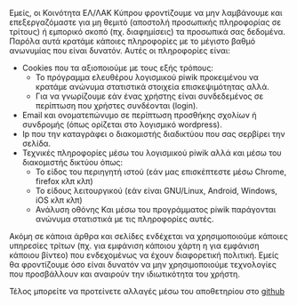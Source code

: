 
Εμείς, οι Κοινότητα ΕΛ/ΛΑΚ Κύπρου φροντίζουμε να μην λαμβάνουμε και επεξεργαζόμαστε για μη θεμιτό (αποστολή προσωπικής πληροφορίας σε τρίτους) ή εμπορικό σκοπό (πχ. διαφημίσεις) τα προσωπικά σας δεδομένα. Παρόλα αυτά κρατάμε κάποιες πληροφορίες με το μέγιστο βαθμό ανωνυμίας που είναι δυνατόν. Αυτές οι πληροφορίες είναι:

* Cookies που τα αξιοποιούμε με τους εξής τρόπους:
    * To πρόγραμμα ελευθέρου λογισμικού piwik προκειμένου να κρατάμε ανώνυμα στατιστικά στοιχεία επισκεψιμότητας αλλά.
    * Για να γνωρίζουμε εάν ένας χρήστης είναι συνδεδεμένος σε περίπτωση που χρήστες συνδέονται (login).
* Email και ονοματεπώνυμο σε περίπτωση προσθήκης σχολίων ή συνδρομής (όπως ορίζεται στο λογισμικό wordpress).
* Ip που την καταγράφει ο διακομιστής διαδικτύου που σας σερβίρει την σελίδα.
* Τεχνικές πληροφορίες μέσω του λογισμικού piwik αλλά και μέσω του διακομιστής δικτύου όπως:
    * Το είδος του περιηγητή ιστού (εάν μας επισκέπτεστε μέσω Chrome, firefox κλπ κλπ)
    * Το είδους λειτουργικού (εάν είναι GNU/Linux, Android, Windows, iOS κλπ κλπ)
    * Ανάλυση οθόνης
Και μέσω του προγράμματος piwik παράγονται ανώνυμα στατιστικά με τις πληροφορίες αυτές.

Ακόμη σε κάποια άρθρα και σελίδες ενδέχεται να χρησιμοποιούμε κάποιες υπηρεσίες τρίτων (πχ. για εμφάνιση κάποιου χάρτη η για εμφάνιση κάποιου βίντεο) που ενδεχομένως να έχουν διαφορετική πολιτική. Εμείς θα φροντίζουμε όσο είναι δυνατόν να μην χρησιμοποιούμε τεχνολογίες που προσβάλλουν και αναιρούν την ιδιωτικότητα του χρήστη.

Τέλος μπορείτε να προτείνετε αλλαγές μέσω του αποθετηρίου στο [github](https://ellak.org/wp-admin/post.php?post=20&action=edit)
